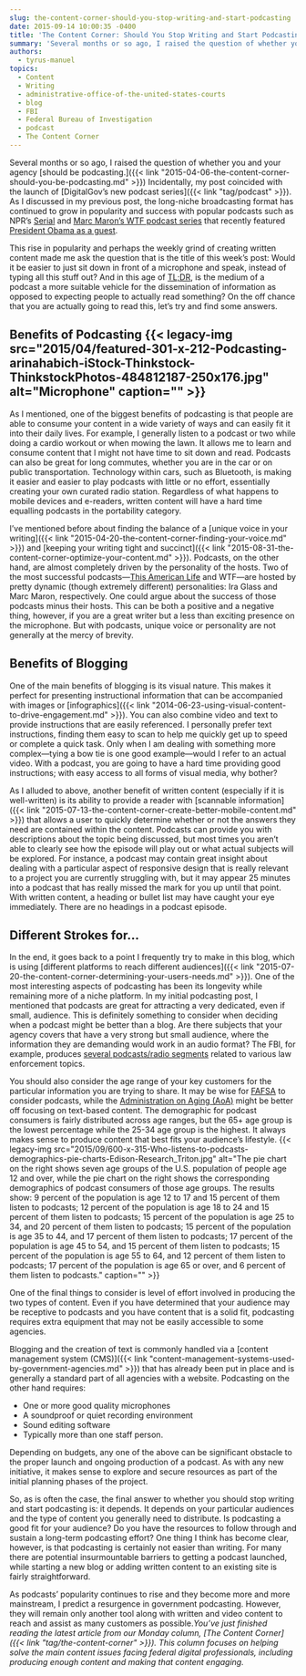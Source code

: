 ```yaml
---
slug: the-content-corner-should-you-stop-writing-and-start-podcasting
date: 2015-09-14 10:00:35 -0400
title: 'The Content Corner: Should You Stop Writing and Start Podcasting?'
summary: 'Several months or so ago, I raised the question of whether you and your agency should be podcasting. Incidentally, my post coincided with the launch of DigitalGov’s new podcast series. As I discussed in my previous post, the long-niche broadcasting format has continued to grow in popularity and success with popular podcasts such as NPR’s Serial and'
authors:
  - tyrus-manuel
topics:
  - Content
  - Writing
  - administrative-office-of-the-united-states-courts
  - blog
  - FBI
  - Federal Bureau of Investigation
  - podcast
  - The Content Corner
---
```


Several months or so ago, I raised the question of whether you and your agency [should be podcasting.]({{< link "2015-04-06-the-content-corner-should-you-be-podcasting.md" >}}) Incidentally, my post coincided with the launch of [DigitalGov’s new podcast series]({{< link "tag/podcast" >}}). As I discussed in my previous post, the long-niche broadcasting format has continued to grow in popularity and success with popular podcasts such as NPR’s [Serial](http://serialpodcast.org/) and [Marc Maron’s WTF podcast series](http://www.wtfpod.com/) that recently featured [President Obama as a guest](http://www.wtfpod.com/podcast/episodes/episode_613_-_president_barack_obama).

This rise in popularity and perhaps the weekly grind of creating written content made me ask the question that is the title of this week’s post: Would it be easier to just sit down in front of a microphone and speak, instead of typing all this stuff out? And in this age of [TL;DR](https://en.wikipedia.org/wiki/Wikipedia:Too_long;_didn%27t_read), is the medium of a podcast a more suitable vehicle for the dissemination of information as opposed to expecting people to actually read something? On the off chance that you are actually going to read this, let’s try and find some answers.

## Benefits of Podcasting {{< legacy-img src="2015/04/featured-301-x-212-Podcasting-arinahabich-iStock-Thinkstock-ThinkstockPhotos-484812187-250x176.jpg" alt="Microphone" caption="" >}} 

As I mentioned, one of the biggest benefits of podcasting is that people are able to consume your content in a wide variety of ways and can easily fit it into their daily lives. For example, I generally listen to a podcast or two while doing a cardio workout or when mowing the lawn. It allows me to learn and consume content that I might not have time to sit down and read. Podcasts can also be great for long commutes, whether you are in the car or on public transportation. Technology within cars, such as Bluetooth, is making it easier and easier to play podcasts with little or no effort, essentially creating your own curated radio station. Regardless of what happens to mobile devices and e-readers, written content will have a hard time equalling podcasts in the portability category.

I’ve mentioned before about finding the balance of a [unique voice in your writing]({{< link "2015-04-20-the-content-corner-finding-your-voice.md" >}}) and [keeping your writing tight and succinct]({{< link "2015-08-31-the-content-corner-optimize-your-content.md" >}}). Podcasts, on the other hand, are almost completely driven by the personality of the hosts. Two of the most successful podcasts—[This American Life](http://www.thisamericanlife.org/) and WTF—are hosted by pretty dynamic (though extremely different) personalities: Ira Glass and Marc Maron, respectively. One could argue about the success of those podcasts minus their hosts. This can be both a positive and a negative thing, however, if you are a great writer but a less than exciting presence on the microphone. But with podcasts, unique voice or personality are not generally at the mercy of brevity.

## Benefits of Blogging

One of the main benefits of blogging is its visual nature. This makes it perfect for presenting instructional information that can be accompanied with images or [infographics]({{< link "2014-06-23-using-visual-content-to-drive-engagement.md" >}}). You can also combine video and text to provide instructions that are easily referenced. I personally prefer text instructions, finding them easy to scan to help me quickly get up to speed or complete a quick task. Only when I am dealing with something more complex—tying a bow tie is one good example—would I refer to an actual video. With a podcast, you are going to have a hard time providing good instructions; with easy access to all forms of visual media, why bother?

As I alluded to above, another benefit of written content (especially if it is well-written) is its ability to provide a reader with [scannable information]({{< link "2015-07-13-the-content-corner-create-better-mobile-content.md" >}}) that allows a user to quickly determine whether or not the answers they need are contained within the content. Podcasts can provide you with descriptions about the topic being discussed, but most times you aren’t able to clearly see how the episode will play out or what actual subjects will be explored. For instance, a podcast may contain great insight about dealing with a particular aspect of responsive design that is really relevant to a project you are currently struggling with, but it may appear 25 minutes into a podcast that has really missed the mark for you up until that point. With written content, a heading or bullet list may have caught your eye immediately. There are no headings in a podcast episode.

## Different Strokes for…

In the end, it goes back to a point I frequently try to make in this blog, which is using [different platforms to reach different audiences]({{< link "2015-07-20-the-content-corner-determining-your-users-needs.md" >}}). One of the most interesting aspects of podcasting has been its longevity while remaining more of a niche platform. In my initial podcasting post, I mentioned that podcasts are great for attracting a very dedicated, even if small, audience. This is definitely something to consider when deciding when a podcast might be better than a blog. Are there subjects that your agency covers that have a very strong but small audience, where the information they are demanding would work in an audio format? The FBI, for example, produces [several podcasts/radio segments](https://www.fbi.gov/news/podcasts) related to various law enforcement topics.

You should also consider the age range of your key customers for the particular information you are trying to share. It may be wise for [FAFSA](http://fafsa.edu.gov) to consider podcasts, while the [Administration on Aging (AoA)](http://www.aoa.gov/) might be better off focusing on text-based content. The demographic for podcast consumers is fairly distributed across age ranges, but the 65+ age group is the lowest percentage while the 25-34 age group is the highest. It always makes sense to produce content that best fits your audience&#8217;s lifestyle. {{< legacy-img src="2015/09/600-x-315-Who-listens-to-podcasts-demographics-pie-charts-Edison-Research_Triton.jpg" alt="The pie chart on the right shows seven age groups of the U.S. population of people age 12 and over, while the pie chart on the right shows the corresponding demographics of podcast consumers of those age groups. The results show: 9 percent of the population is age 12 to 17 and 15 percent of them listen to podcasts; 12 percent of the population is age 18 to 24 and 15 percent of them listen to podcasts; 15 percent of the population is age 25 to 34, and 20 percent of them listen to podcasts; 15 percent of the population is age 35 to 44, and 17 percent of them listen to podcasts; 17 percent of the population is age 45 to 54, and 15 percent of them listen to podcasts; 15 percent of the population is age 55 to 64, and 12 percent of them listen to podcasts; 17 percent of the population is age 65 or over, and 6 percent of them listen to podcasts." caption="" >}} 

One of the final things to consider is level of effort involved in producing the two types of content. Even if you have determined that your audience may be receptive to podcasts and you have content that is a solid fit, podcasting requires extra equipment that may not be easily accessible to some agencies.

Blogging and the creation of text is commonly handled via a [content management system (CMS)]({{< link "content-management-systems-used-by-government-agencies.md" >}}) that has already been put in place and is generally a standard part of all agencies with a website. Podcasting on the other hand requires:

  * One or more good quality microphones
  * A soundproof or quiet recording environment
  * Sound editing software
  * Typically more than one staff person.

Depending on budgets, any one of the above can be significant obstacle to the proper launch and ongoing production of a podcast. As with any new initiative, it makes sense to explore and secure resources as part of the initial planning phases of the project.

So, as is often the case, the final answer to whether you should stop writing and start podcasting is: it depends. It depends on your particular audiences and the type of content you generally need to distribute. Is podcasting a good fit for your audience? Do you have the resources to follow through and sustain a long-term podcasting effort? One thing I think has become clear, however, is that podcasting is certainly not easier than writing. For many there are potential insurmountable barriers to getting a podcast launched, while starting a new blog or adding written content to an existing site is fairly straightforward.

As podcasts&#8217; popularity continues to rise and they become more and more mainstream, I predict a resurgence in government podcasting. However, they will remain only another tool along with written and video content to reach and assist as many customers as possible._You’ve just finished reading the latest article from our Monday column, [The Content Corner]({{< link "tag/the-content-corner" >}}). This column focuses on helping solve the main content issues facing federal digital professionals, including producing enough content and making that content engaging._